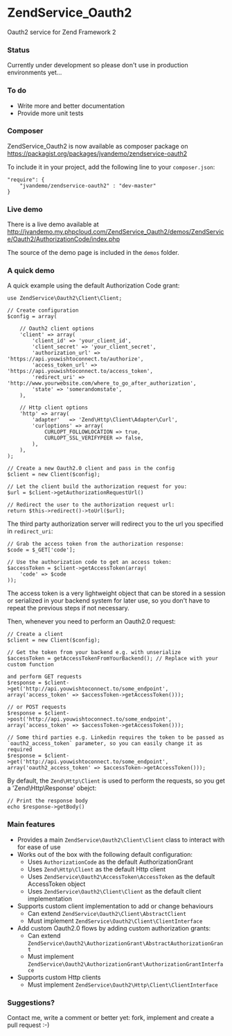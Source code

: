 ZendService_Oauth2
==================

Oauth2 service for Zend Framework 2

### Status

Currently under development so please don't use in production environments yet...

### To do

- Write more and better documentation
- Provide more unit tests

### Composer

ZendService_Oauth2 is now available as composer package on https://packagist.org/packages/jvandemo/zendservice-oauth2

To include it in your project, add the following line to your `composer.json`:

```
"require": {
	"jvandemo/zendservice-oauth2" : "dev-master"
}
```

### Live demo

There is a live demo available at http://jvandemo.my.phpcloud.com/ZendService_Oauth2/demos/ZendService/Oauth2/AuthorizationCode/index.php

The source of the demo page is included in the `demos` folder.

### A quick demo

A quick example using the default Authorization Code grant: 

```
use ZendService\Oauth2\Client\Client;

// Create configuration
$config = array(

    // Oauth2 client options
    'client' => array(
        'client_id' => 'your_client_id',
	    'client_secret' => 'your_client_secret',
	    'authorization_url' => 'https://api.youwishtoconnect.to/authorize',
	    'access_token_url' => 'https://api.youwishtoconnect.to/access_token',
	    'redirect_uri' => 'http://www.yourwebsite.com/where_to_go_after_authorization',
	    'state' => 'somerandomstate',
    ),
    
    // Http client options
    'http' => array(
        'adapter'   => 'Zend\Http\Client\Adapter\Curl',
        'curloptions' => array(
            CURLOPT_FOLLOWLOCATION => true,
            CURLOPT_SSL_VERIFYPEER => false,
        ),
    ),
);

// Create a new Oauth2.0 client and pass in the config
$client = new Client($config);

// Let the client build the authorization request for you:
$url = $client->getAuthorizationRequestUrl()

// Redirect the user to the authorization request url:
return $this->redirect()->toUrl($url);
```

The third party authorization server will redirect you to the url you specified in `redirect_uri`:

```
// Grab the access token from the authorization response:
$code = $_GET['code'];

// Use the authorization code to get an access token: 
$accessToken = $client->getAccessToken(array(
	'code' => $code
));
```

The access token is a very lightweight object that can be stored in a session or serialized in your backend system for later use, so you don't have to repeat the previous steps if not necessary.

Then, whenever you need to perform an Oauth2.0 request: 

```
// Create a client
$client = new Client($config);

// Get the token from your backend e.g. with unserialize
$accessToken = getAccessTokenFromYourBackend(); // Replace with your custom function

and perform GET requests
$response = $client->get('http://api.youwishtoconnect.to/some_endpoint', array('access_token' => $accessToken->getAccessToken()));

// or POST requests
$response = $client->post('http://api.youwishtoconnect.to/some_endpoint', array('access_token' => $accessToken->getAccessToken()));

// Some third parties e.g. Linkedin requires the token to be passed as `oauth2_access_token` parameter, so you can easily change it as required
$response = $client->get('http://api.youwishtoconnect.to/some_endpoint', array('oauth2_access_token' => $accessToken->getAccessToken()));
```

By default, the `Zend\Http\Client` is used to perform the requests, so you get a 'Zend\Http\Response' obejct:

```
// Print the response body
echo $response->getBody()
```


### Main features

- Provides a main `ZendService\Oauth2\Client\Client` class to interact with for ease of use
- Works out of the box with the following default configuration:
    + Uses `AuthorizationCode` as the default AuthorizationGrant
    + Uses `Zend\Http\Client` as the default Http client
    + Uses `ZendService\Oauth2\AccessToken\AccessToken` as the default AccessToken object
    + Uses `ZendService\Oauth2\Client\Client` as the default client implementation
- Supports custom client implementation to add or change behaviours
    + Can extend `ZendService\Oauth2\Client\AbstractClient`
    + Must implement `ZendService\Oauth2\Client\ClientInterface`
- Add custom Oauth2.0 flows by adding custom authorization grants:
    + Can extend `ZendService\Oauth2\AuthorizationGrant\AbstractAuthorizationGrant`
    + Must implement `ZendService\Oauth2\AuthorizationGrant\AuthorizationGrantInterface`
- Supports custom Http clients
    + Must implement `ZendService\Oauth2\Http\Client\ClientInterface`

### Suggestions?

Contact me, write a comment or better yet: fork, implement and create a pull request :-)
